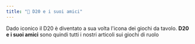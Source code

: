 ```yaml
---
title: "🎲 D20 e i suoi amici"
---
```


Dado iconico il D20 è diventato a sua volta l'icona dei giochi da tavolo.
__D20 e i suoi amici__ sono quindi tutti i nostri articoli sui giochi di ruolo
